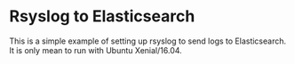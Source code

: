 # Rsyslog to Elasticsearch

This is a simple example of setting up rsyslog to send logs to Elasticsearch. It is only mean to run with Ubuntu Xenial/16.04.
